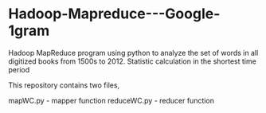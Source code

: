 # Hadoop-Mapreduce---Google-1gram
Hadoop MapReduce program using python to analyze the set of words in all digitized books from 1500s to 2012. Statistic calculation in the shortest time period

This repository contains two files,

mapWC.py - mapper function
reduceWC.py - reducer function
